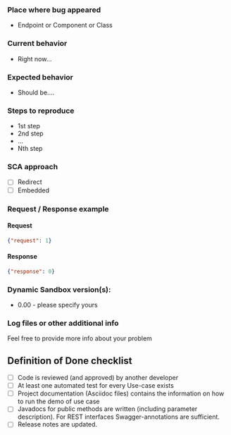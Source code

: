 ### Place where bug appeared
* Endpoint or Component or Class

### Current behavior
* Right now...

### Expected behavior
* Should be....

### Steps to reproduce
* 1st step
* 2nd step
* ...
* Nth step

### SCA approach
- [ ] Redirect
- [ ] Embedded
  
### Request / Response example

#### Request
```json
{"request": 1}
```

#### Response
```json
{"response": 0}
```

### Dynamic Sandbox version(s):
- 0.00 - please specify yours

### Log files or other additional info
Feel free to provide more info about your problem

## Definition of Done checklist
- [ ] Code is reviewed (and approved) by another developer
- [ ] At least one automated test for every Use-case exists
- [ ] Project documentation (Asciidoc files) contains the information on how to run the demo of use case
- [ ] Javadocs for public methods are written (including parameter description). For REST interfaces Swagger-annotations are sufficient.
- [ ] Release notes are updated.

